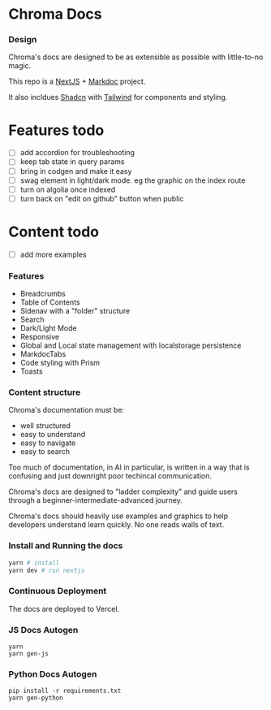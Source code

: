 # Chroma Docs

### Design

Chroma's docs are designed to be as extensible as possible with little-to-no magic.

This repo is a [NextJS](https://nextjs.org/) + [Markdoc](https://markdoc.dev/) project.

It also incldues [Shadcn](https://ui.shadcn.com/) with [Tailwind](https://tailwindcss.com/) for components and styling.

# Features todo
- [ ] add accordion for troubleshooting
- [ ] keep tab state in query params
- [ ] bring in codgen and make it easy
- [ ] swag element in light/dark mode. eg the graphic on the index route
- [ ] turn on algolia once indexed
- [ ] turn back on "edit on github" button when public

# Content todo
- [ ] add more examples


### Features
- Breadcrumbs
- Table of Contents
- Sidenav with a "folder" structure
- Search
- Dark/Light Mode
- Responsive
- Global and Local state management with localstorage persistence
- MarkdocTabs
- Code styling with Prism
- Toasts

### Content structure

Chroma's documentation must be:
- well structured
- easy to understand
- easy to navigate
- easy to search

Too much of documentation, in AI in particular, is written in a way that is confusing and just downright poor techincal communication.

Chroma's docs are designed to "ladder complexity" and guide users through a beginner-intermediate-advanced journey.

Chroma's docs should heavily use examples and graphics to help developers understand learn quickly. No one reads walls of text.

### Install and Running the docs

```bash
yarn # install
yarn dev # run nextjs
```

### Continuous Deployment

The docs are deployed to Vercel.


<!-- TODO: codegen -->

### JS Docs Autogen

```
yarn
yarn gen-js
```

### Python Docs Autogen

```
pip install -r requirements.txt
yarn gen-python
```

